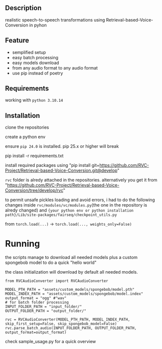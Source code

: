## Description
realistic speech-to-speech transformations using Retrieval-based-Voice-Conversion in pyhon 

## Feature
- semplified setup
- easy batch processing
- easy models download
- from any audio format to any audio format
- use pip instead of poetry

## Requirements
working with `python 3.10.14`

## Installation
clone the repositories

create a python env

ensure `pip 24.0` is installed. pip 25.x or higher will break

pip install -r requirements.txt

install required packages using "pip install git+https://github.com/RVC-Project/Retrieval-based-Voice-Conversion.git@develop"

`rvc` folder is alredy attached in the repositories. alternatively you get it from "https://github.com/RVC-Project/Retrieval-based-Voice-Conversion/tree/develop/rvc"

to permit unsafe pickles loading and avoid errors, i had to do the following changes inside `rvc/modules/vc/modules.py`(the one in the repository is alredy changed) and `{your python env or python installation path}/Lib/site-packages/fairseq/checkpoint_utils.py`

from `torch.load(...)` -> `torch.load(..., weights_only=False)`

# Running
the scripts manage to download all needed models plus a custom spongebob model to do a quick "hello world"

the class initialization will download by default all needed models.

```
from RVCAudioConverter import RVCAudioConverter

MODEL_PTH_PATH = "assets/custom_models/spongebob/model.pth"
MODEL_INDEX_PATH = "assets/custom_models/spongebob/model.index"
output_format = "ogg" #"wav"
# for batch folder processing
INPUT_FOLDER_PATH = "input_folder/"
OUTPUT_FOLDER_PATH = "output_folder/"

rvc = RVCAudioConverter(MODEL_PTH_PATH, MODEL_INDEX_PATH, skip_first_setup=False, skip_spongebob_model=False)
rvc.parse_batch_audio(INPUT_FOLDER_PATH, OUTPUT_FOLDER_PATH, output_format=output_format)
```

check sample_usage.py for a quick overview


